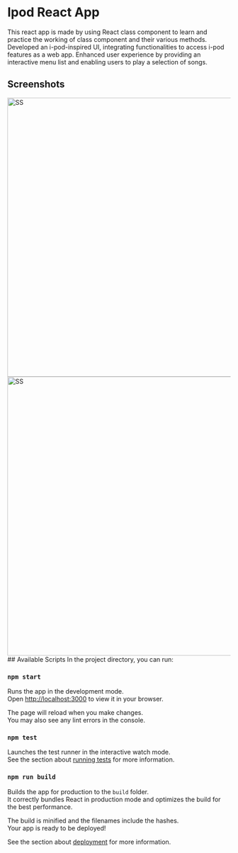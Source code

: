 # Ipod React App
This react app is made by using React class component to learn and practice the working of class component and their various methods.
Developed an i-pod-inspired UI, integrating functionalities to access i-pod features as a web app.
Enhanced user experience by providing an interactive menu list and enabling users to play a selection of songs.

## Screenshots 
<img width="630" src="https://i.ibb.co/j53Q9Y0/Screenshot-16.png" alt="SS">
<img width="630" src="https://i.ibb.co/DwCzjcH/Screenshot-14.png" alt="SS">
## Available Scripts
In the project directory, you can run:

### `npm start`

Runs the app in the development mode.\
Open [http://localhost:3000](http://localhost:3000) to view it in your browser.

The page will reload when you make changes.\
You may also see any lint errors in the console.

### `npm test`

Launches the test runner in the interactive watch mode.\
See the section about [running tests](https://facebook.github.io/create-react-app/docs/running-tests) for more information.

### `npm run build`

Builds the app for production to the `build` folder.\
It correctly bundles React in production mode and optimizes the build for the best performance.

The build is minified and the filenames include the hashes.\
Your app is ready to be deployed!

See the section about [deployment](https://facebook.github.io/create-react-app/docs/deployment) for more information.


